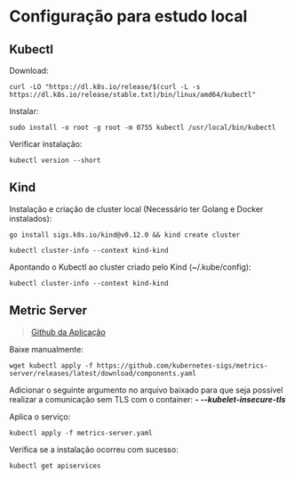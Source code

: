 # **Configuração para estudo local**

## Kubectl

Download:
```
curl -LO "https://dl.k8s.io/release/$(curl -L -s https://dl.k8s.io/release/stable.txt)/bin/linux/amd64/kubectl"
```

Instalar:
```
sudo install -o root -g root -m 0755 kubectl /usr/local/bin/kubectl
```

Verificar instalação:
```
kubectl version --short 
```

## Kind

Instalação e criação de cluster local (Necessário ter Golang e Docker instalados):
```
go install sigs.k8s.io/kind@v0.12.0 && kind create cluster

kubectl cluster-info --context kind-kind
```

Apontando o Kubectl ao cluster criado pelo Kind (~/.kube/config):
```
kubectl cluster-info --context kind-kind
```

## Metric Server
> [Github da Aplicação](https://github.com/kubernetes-sigs/metrics-server)

Baixe manualmente:
```
wget kubectl apply -f https://github.com/kubernetes-sigs/metrics-server/releases/latest/download/components.yaml
```
Adicionar o seguinte argumento no arquivo baixado para que seja possível realizar a comunicação sem TLS com o container:
***- --kubelet-insecure-tls***

Aplica o serviço:
```
kubectl apply -f metrics-server.yaml
```
Verifica se a instalação ocorreu com sucesso:
```
kubectl get apiservices
```    